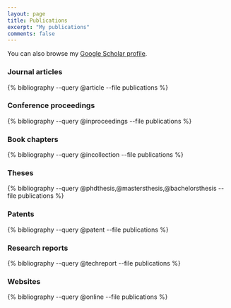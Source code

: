 ```yaml
---
layout: page
title: Publications
excerpt: "My publications"
comments: false
---
```


You can also browse my <a href="http://scholar.google.es/citations?user=uXo_Q_IAAAAJ" target="_blank">Google Scholar profile</a>.


### Journal articles

{% bibliography --query @article --file publications %}

### Conference proceedings 

{% bibliography --query @inproceedings --file publications %}

### Book chapters

{% bibliography --query @incollection --file publications %}

### Theses

{% bibliography --query @phdthesis,@mastersthesis,@bachelorsthesis --file publications %}

### Patents

{% bibliography --query @patent --file publications %}

### Research reports

{% bibliography --query @techreport --file publications %}

### Websites

{% bibliography --query @online --file publications %}
